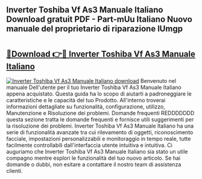 ## Inverter Toshiba Vf As3 Manuale Italiano Download gratuit PDF - Part-mUu Italiano Nuovo manuale del proprietario di riparazione lUmgp

# <h2><a href="http://dfbeci.blite.top/?on=Inverter+Toshiba+Vf+As3+Manuale+Italiano">🔗Download 👉🔴 Inverter Toshiba Vf As3 Manuale Italiano</a></h2>

[![Inverter Toshiba Vf As3 Manuale Italiano download](https://i.imgur.com/lujVjoI.png)](http://dfbeci.blite.top/?on=Inverter+Toshiba+Vf+As3+Manuale+Italiano)
Benvenuto nel manuale Dell'utente per il tuo Inverter Toshiba Vf As3 Manuale Italiano appena acquistato. Questa guida ha lo scopo di aiutarti a padroneggiare le caratteristiche e le capacità del tuo Prodotto. All'interno troverai informazioni dettagliate su funzionalità, configurazione, utilizzo, Manutenzione e Risoluzione dei problemi. Domande frequenti REDDDDDDD questa sezione tratta le domande frequenti e fornisce utili suggerimenti per la risoluzione dei problemi. Inverter Toshiba Vf As3 Manuale Italiano ha una serie di funzionalità avanzate tra cui rilevamento di oggetti, riconoscimento facciale, impostazioni personalizzabili e monitoraggio in tempo reale, tutte facilmente controllabili dall'interfaccia utente intuitiva e intuitiva. Ci auguriamo che Inverter Toshiba Vf As3 Manuale Italiano sia stato un utile compagno mentre esplori le funzionalità del tuo nuovo articolo. Se hai domande o dubbi, non esitare a contattare il nostro team di assistenza clienti.
